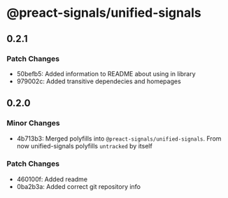 # @preact-signals/unified-signals

## 0.2.1

### Patch Changes

- 50befb5: Added information to README about using in library
- 979002c: Added transitive dependecies and homepages

## 0.2.0

### Minor Changes

- 4b713b3: Merged polyfills into `@preact-signals/unified-signals`. From now unified-signals polyfills `untracked` by itself

### Patch Changes

- 460100f: Added readme
- 0ba2b3a: Added correct git repository info
